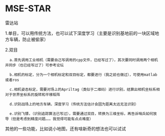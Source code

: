 # MSE-STAR
雷达站

1.单目，可以用传统方法，也可以试下深度学习（主要是识别基地前的一块区域地方车辆，防止被偷家）

2.双目
   
      a.首先调用工业相机（需要自己写调用的cpp文件，已经写过了），其次要同时调用两个相机并同步（也已经写过了）可参考论坛
   
      b.相机的标定，分为一个相机标定和双目标定，都要进行（我之前也做过），可使用matlab或者ros
   
      c.相机姿态标定，需要对场上的Apriltag（类似于二维码）进行识别，结算出相机坐标系相对于世界坐标系的旋转和平移矩阵
   
      d.识别战场上的地方车辆，深度学习（传统方法估计会因为距离太远无法识别）
   
      e.识别飞镖，（识别追踪算法已写过），需要通过双目，转换为三维坐标，再告诉哨兵如何放导（但是考虑到精度问题。。。我觉得可能有点点难度）


其他的一些功能，比如说小地图，还有啥新奇的想法也可以试试
